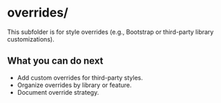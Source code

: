 # overrides/

This subfolder is for style overrides (e.g., Bootstrap or third-party library customizations).

## What you can do next
- Add custom overrides for third-party styles.
- Organize overrides by library or feature.
- Document override strategy. 